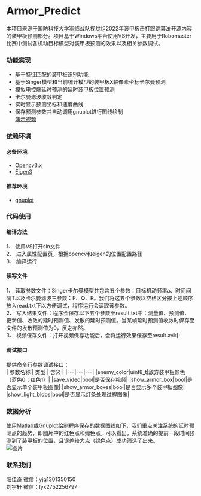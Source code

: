 # Armor_Predict
本项目来源于国防科技大学军临战队视觉组2022年装甲板击打跟踪算法开源内容的装甲板预测部分。项目基于Windows平台使用VS开发，主要用于Robomaster比赛中测试各机动目标模型对装甲板预测的效果以及相关参数调试。
### 功能实现
* 基于特征匹配的装甲板识别功能
* 基于Singer模型和当前统计模型的装甲板X轴像素坐标卡尔曼预测
* 模拟电控端延时预测的延时装甲板位置预测
* 卡尔曼滤波收敛判定
* 实时显示预测坐标和速度曲线
* 保存预测参数并自动调用gnuplot进行图线绘制<br/>
[演示视频](https://www.bilibili.com/video/BV1B3411u7gh?spm_id_from=333.999.list.card_archive.click)
### 依赖环境
#### 必备环境
* [Opencv3.x](https://opencv.org/releases/)
* [Eigen3](https://gitlab.com/libeigen/eigen/-/releases/)
#### 推荐环境
* [gnuplot](https://blog.csdn.net/qq_41941875/article/details/115691482)
### 代码使用
#### 编译方法
1、 使用VS打开sln文件<br/>
2、 进入属性配置页，根据opencv和eigen的位置配置路径<br/>
3、 编译运行
#### 读写文件
1、 读取参数文件：Singer卡尔曼模型共包含五个参数：目标机动频率a、时间间隔T以及卡尔曼滤波三参数：P、Q、R。我们将这五个参数以空格区分按上述顺序放入read.txt下以方便调试，程序运行会读取该参数。<br/>
2、 写入结果文件：程序会保存以下五个参数至result.txt中：测量值、预测值、更新值、收敛的延时预测值、发散的延时预测值。当某帧延时预测值收敛时保存至文件的发散预测值为0，反之亦然。<br/>
3、 视频保存文件：打开视频保存功能后，会将运行效果保存至result.avi中
#### 调试接口
提供命令行参数调试接口：<br/>
| 参数名称 | 类型 | 含义 |
|---|---|---|
|enemy_color|uint8_t|敌方装甲板颜色（蓝色0；红色1）|
|save_video|bool|是否保存视频|
|show_armor_box|bool|是否显示单个装甲板图像|
|show_armor_boxes|bool|是否显示多个装甲板图像|
|show_light_blobs|bool|是否显示灯条处理过程图像|
### 数据分析
使用Matlab或Gnuplot绘制程序保存的数据图线如下，我们重点关注系统的延时预测点的趋势，即图片中的红色点和绿色点。可以看出，系统准确的提前一段时间预测到了装甲板的位置，且误差较大点（绿色点）成功筛选了出来。<br/>
![图片](predict.png)
### 联系我们
阳佳奇 微信：yjq1301350150<br/>
刘宇轩 微信：lyx2752256797
